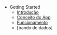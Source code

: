 - Getting Started
  - [Introdução](index.md)
  - [Conceito do App](pages/diagrama.md?id=exemplos-básicos)
  - [Funcionamento](pages/telaimagens.md)
  - [bando de dados]
